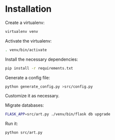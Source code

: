 # Installation

Create a virtualenv:

~~~sh
virtualenv venv
~~~

Activate the virtualenv:

~~~sh
. venv/bin/activate
~~~

Install the necessary dependencies:

~~~sh
pip install -r requirements.txt
~~~

Generate a config file:

~~~sh
python generate_config.py >src/config.py
~~~

Customize it as necessary.

Migrate databases:

~~~sh
FLASK_APP=src/art.py ./venv/bin/flask db upgrade
~~~

Run it:

~~~sh
python src/art.py
~~~
